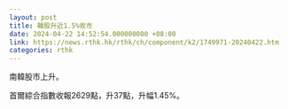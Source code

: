 ```yaml
---
layout: post
title: 韓股升近1.5%收市
date: 2024-04-22 14:52:54.000000000 +08:00
link: https://news.rthk.hk/rthk/ch/component/k2/1749971-20240422.htm
categories: rthk
---
```


南韓股市上升。

首爾綜合指數收報2629點，升37點，升幅1.45%。
